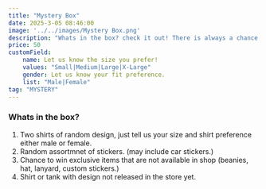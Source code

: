 ```yaml
---
title: "Mystery Box"
date: 2025-3-05 08:46:00
image: '../../images/Mystery Box.png'
description: "Whats in the box? check it out! There is always a chance for one exclusive item."
price: 50
customField:
    name: Let us know the size you prefer!
    values: "Small|Medium|Large|X-Large"
    gender: Let us know your fit preference.
    list: "Male|Female"
tag: "MYSTERY"
---
```


### Whats in the box?  

1. Two shirts of random design, just tell us your size and shirt preference either male or female.
2. Random assortmnet of stickers. (may include car stickers.)
3. Chance to win exclusive items that are not available in shop (beanies, hat, lanyard, custom stickers.)
4.  Shirt or tank with design not released in the store yet.

